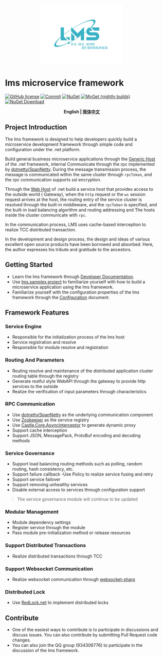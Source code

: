 <p align="center">
  <img height="200" src="./docs/.vuepress/public/assets/logo/logo.word.svg">
</p>

# lms microservice framework
[![GitHub license](https://img.shields.io/badge/license-MIT-blue.svg)](./LICENSE)
[![Commit](https://img.shields.io/github/last-commit/liuhll/lms)](https://img.shields.io/github/last-commit/liuhll/lms)
[![NuGet](https://img.shields.io/nuget/v/Silky.Lms.Core.svg?style=flat-square)](https://www.nuget.org/packages/Silky.Lms.Core)
[![MyGet (nightly builds)](https://img.shields.io/myget/lms-framework/vpre/Silky.Lms.Core.svg?style=flat-square)](https://www.myget.org/feed/Packages/lms-framework)
[![NuGet Download](https://img.shields.io/nuget/dt/Silky.Lms.Core.svg?style=flat-square)](https://www.nuget.org/packages/Silky.Lms.Core)


<div align="center">

**English | [简体中文](./README.zh-CN.md)**

</div>

## Project Introduction

The lms framework is designed to help developers quickly build a microservice development framework through simple code and configuration under the .net platform.

Build general business microservice applications through the [Generic Host](https://docs.microsoft.com/en-us/aspnet/core/fundamentals/host/generic-host?view=aspnetcore-5.0) of the .net framework, internal Communicate through the rpc implemented by [dotnetty/SpanNetty](https://github.com/cuteant/SpanNetty). During the message transmission process, the message is communicated within the same cluster through `rpcToken`, and the rpc communication supports ssl encryption.

Through the [Web Host](https://docs.microsoft.com/en-us/aspnet/core/fundamentals/host/web-host?view=aspnetcore-5.0) of .net  build a service host that provides access to the outside world ( Gateway), when the `http` request or the `ws` session request arrives at the host, the routing entry of the service cluster is resolved through the built-in middleware, and the `rpcToken` is specified, and the built-in load balancing algorithm and routing addressing and The hosts inside the cluster communicate with `rpc`.

In the communication process, LMS uses cache-based interception to realize TCC distributed transaction.


In the development and design process, the design and ideas of various excellent open source products have been borrowed and absorbed. Here, the author expresses his tribute and gratitude to the ancestors.

## Getting Started

- Learn the lms framework through [Developer Documentation](http://docs.lms-fk.com/lms/).
- Use [lms.samples project](http://docs.lms-fk.com/lms/dev-docs/quick-start.html) to familiarize yourself with how to build a microservice application using the lms framework.
- Familiarize yourself with the configuration properties of the lms framework through the [Configuration](http://docs.lms-fk.com/config/) document.

## Framework Features

### Service Engine
- Responsible for the initialization process of the lms host
- Service registration and resolve
- Responsible for module resolve and registration

### Routing And Parameters
- Routing resolve and maintenance of the distributed application cluster routing table through the registry
- Generate restful style WebAPI through the gateway to provide http services to the outside
- Realize the verification of input parameters through characteristics

### RPC Communication
- Use [dotnetty/SpanNetty](https://github.com/cuteant/SpanNetty) as the underlying communication component
- Use [Zookeeper](https://zookeeper.apache.org) as the service registry
- Use [Castle.Core.AsyncInterceptor](https://www.nuget.org/packages/Castle.Core.AsyncInterceptor/) to generate dynamic proxy
- Support cache interception
- Support JSON, MessagePack, ProtoBuf encoding and decoding methods

### Service Governance
- Support load balancing routing methods such as polling, random routing, hash consistency, etc.
- Support failure callback
-Use Policy to realize service fusing and retry
- Support service failover
- Support removing unhealthy services
- Disable external access to services through configuration support

> The service governance module will continue to be updated

### Modular Management
- Module dependency settings
- Register service through the module
- Pass module pre-initialization method or release resources

### Support Distributed Transactions
- Realize distributed transactions through TCC

### Support Websocket Communication
- Realize websocket communication through [websocket-sharp](https://github.com/sta/websocket-sharp)

### Distributed Lock
- Use [RedLock.net](https://github.com/samcook/RedLock.net) to implement distributed locks

## Contribute
- One of the easiest ways to contribute is to participate in discussions and discuss issues. You can also contribute by submitting Pull Request code changes.
- You can also join the QQ group (934306776) to participate in the discussion of the lms framework.